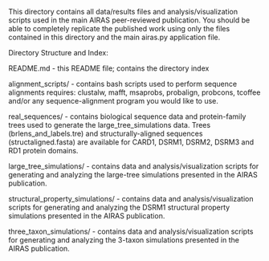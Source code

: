 This directory contains all data/results files and analysis/visualization
scripts used in the main AIRAS peer-reviewed publication. You should be able
to completely replicate the published work using only the files contained
in this directory and the main airas.py application file.

Directory Structure and Index:

  README.md - this README file; contains the directory index

  alignment_scripts/ - contains bash scripts used to perform sequence alignments
    requires: clustalw, mafft, msaprobs, probalign, probcons, tcoffee and/or
              any sequence-alignment program you would like to use.

  real_sequences/ - contains biological sequence data and protein-family trees
  used to generate the large_tree_simulations data. Trees (brlens_and_labels.tre)
  and structurally-aligned sequences (structaligned.fasta) are available for
  CARD1, DSRM1, DSRM2, DSRM3 and RD1 protein domains.

  large_tree_simulations/ - contains data and analysis/visualization scripts
  for generating and analyzing the large-tree simulations presented in the
  AIRAS publication.

  structural_property_simulations/ - contains data and analysis/visualization
  scripts for generating and analyzing the DSRM1 structural property simulations
  presented in the AIRAS publication.

  three_taxon_simulations/ - contains data and analysis/visualization scripts
  for generating and analyzing the 3-taxon simulations presented in the AIRAS
  publication.
